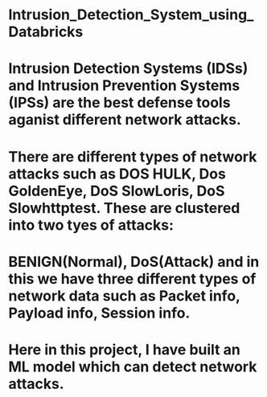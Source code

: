 # Intrusion_Detection_System_using_Databricks

# Intrusion Detection Systems (IDSs) and Intrusion Prevention Systems (IPSs) are the best defense tools aganist different network attacks.

# There are different types of network attacks such as DOS HULK, Dos GoldenEye, DoS SlowLoris, DoS Slowhttptest. These are clustered into two tyes of attacks:
# BENIGN(Normal), DoS(Attack) and in this we have three different types of network data such as Packet info, Payload info, Session info.

# Here in this project, I have built an ML model which can detect network attacks.


